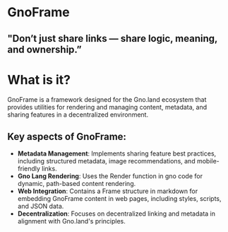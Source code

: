 # GnoFrame

## "Don’t just share links — share logic, meaning, and ownership.”

# What is it?

GnoFrame is a framework designed for the Gno.land ecosystem that provides utilities for rendering and managing content, metadata, and sharing features in a decentralized environment.

## Key aspects of GnoFrame:

- **Metadata Management**: Implements sharing feature best practices, including structured metadata, image recommendations, and mobile-friendly links.
- **Gno Lang Rendering**: Uses the Render function in gno code for dynamic, path-based content rendering.
- **Web Integration**: Contains a Frame structure in markdown for embedding GnoFrame content in web pages, including styles, scripts, and JSON data.
- **Decentralization**: Focuses on decentralized linking and metadata in alignment with Gno.land's principles.